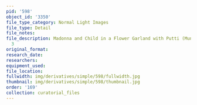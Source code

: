 ```yaml
---
pid: '598'
object_id: '3350'
file_type_category: Normal Light Images
file_type: Detail
file_notes:
file_description: Madonna and Child in a Flower Garland with Putti (Munich) - Detail
  3
original_format:
research_date:
researchers:
equipment_used:
file_location:
fullwidth: img/derivatives/simple/598/fullwidth.jpg
thumbnail: img/derivatives/simple/598/thumbnail.jpg
order: '169'
collection: curatorial_files
---
```

